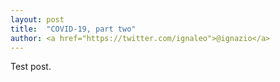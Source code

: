 ```yaml
---
layout: post
title:  "COVID-19, part two"
author: <a href="https://twitter.com/ignaleo">@ignazio</a>
---
```

Test post. 
